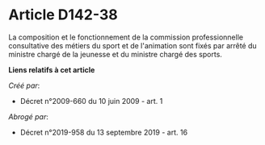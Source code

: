 # Article D142-38

La composition et le fonctionnement de la commission professionnelle consultative des métiers du sport et de l'animation sont
fixés par arrêté du ministre chargé de la jeunesse et du ministre chargé des sports.

**Liens relatifs à cet article**

_Créé par_:

  - Décret n°2009-660 du 10 juin 2009 - art. 1

_Abrogé par_:

  - Décret n°2019-958 du 13 septembre 2019 - art. 16
